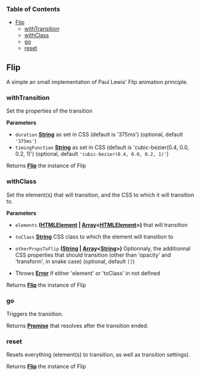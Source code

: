 <!-- Generated by documentation.js. Update this documentation by updating the source code. -->

### Table of Contents

-   [Flip][1]
    -   [withTransition][2]
    -   [withClass][3]
    -   [go][4]
    -   [reset][5]

## Flip

A simple an small implementation of Paul Lewis' Flip animation principle.

### withTransition

Set the properties of the transition

**Parameters**

-   `duration` **[String][6]** as set in CSS (default is '375ms') (optional, default `'375ms'`)
-   `timingFunction` **[String][6]** as set in CSS (default is 'cubic-bezier(0.4, 0.0, 0.2, 1)') (optional, default `'cubic-bezier(0.4, 0.0, 0.2, 1)'`)

Returns **[Flip][7]** the instance of Flip

### withClass

Set the element(s) that will transition, and the CSS to which it will transition to.

**Parameters**

-   `elements` **([HTMLElement][8] \| [Array][9]&lt;[HTMLElement][8]>)** that will transition
-   `toClass` **[String][6]** CSS class to which the element will transition to
-   `otherPropsToFlip` **([String][6] \| [Array][9]&lt;[String][6]>)** Optionnaly, the additionnal CSS properties
    that should transition (other than 'opacity' and 'transform', in snake case) (optional, default `[]`)


-   Throws **[Error][10]** if either 'element' or 'toClass' in not defined

Returns **[Flip][7]** the instance of Flip

### go

Triggers the transition.

Returns **[Promise][11]** that resolves after the transition ended.

### reset

Resets everything (element(s) to transition, as well as transition settings).

Returns **[Flip][7]** the instance of Flip

[1]: #flip

[2]: #withtransition

[3]: #withclass

[4]: #go

[5]: #reset

[6]: https://developer.mozilla.org/docs/Web/JavaScript/Reference/Global_Objects/String

[7]: #flip

[8]: https://developer.mozilla.org/docs/Web/HTML/Element

[9]: https://developer.mozilla.org/docs/Web/JavaScript/Reference/Global_Objects/Array

[10]: https://developer.mozilla.org/docs/Web/JavaScript/Reference/Global_Objects/Error

[11]: https://developer.mozilla.org/docs/Web/JavaScript/Reference/Global_Objects/Promise
